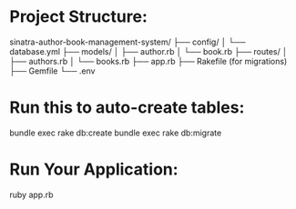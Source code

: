 # Project Structure:
sinatra-author-book-management-system/
├── config/
│   └── database.yml
├── models/
│   ├── author.rb
│   └── book.rb
├── routes/
│   ├── authors.rb
│   └── books.rb
├── app.rb
├── Rakefile    (for migrations)
├── Gemfile
└── .env

# Run this to auto-create tables:
bundle exec rake db:create
bundle exec rake db:migrate


# Run Your Application:
ruby app.rb